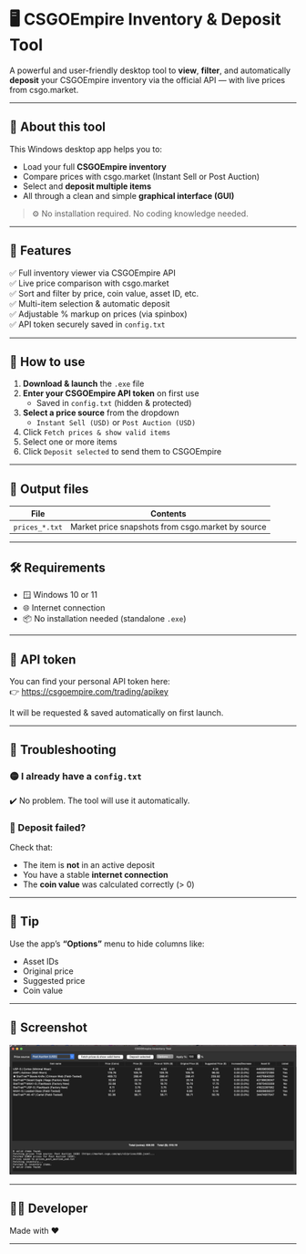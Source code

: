 # 🖥️ CSGOEmpire Inventory & Deposit Tool

A powerful and user-friendly desktop tool to **view**, **filter**, and automatically **deposit** your CSGOEmpire inventory via the official API — with live prices from csgo.market.

---

## 🧾 About this tool

This Windows desktop app helps you to:
- Load your full **CSGOEmpire inventory**
- Compare prices with csgo.market (Instant Sell or Post Auction)
- Select and **deposit multiple items**
- All through a clean and simple **graphical interface (GUI)**

> ⚙️ No installation required. No coding knowledge needed.

---

## 🔧 Features

✅ Full inventory viewer via CSGOEmpire API  
✅ Live price comparison with csgo.market  
✅ Sort and filter by price, coin value, asset ID, etc.  
✅ Multi-item selection & automatic deposit  
✅ Adjustable % markup on prices (via spinbox)  
✅ API token securely saved in `config.txt`  

---

## 🚀 How to use

1. **Download & launch** the `.exe` file  
2. **Enter your CSGOEmpire API token** on first use  
   - Saved in `config.txt` (hidden & protected)  
3. **Select a price source** from the dropdown  
   - `Instant Sell (USD)` or `Post Auction (USD)`  
4. Click `Fetch prices & show valid items`  
5. Select one or more items  
6. Click `Deposit selected` to send them to CSGOEmpire

---

## 📁 Output files

| File            | Contents                                        |
|-----------------|------------------------------------------------|
| `prices_*.txt`  | Market price snapshots from csgo.market by source |

---

## 🛠 Requirements

- 🪟 Windows 10 or 11  
- 🌐 Internet connection  
- 📦 No installation needed (standalone `.exe`)

---

## 🔐 API token

You can find your personal API token here:  
👉 https://csgoempire.com/trading/apikey

It will be requested & saved automatically on first launch.

---

## 🧪 Troubleshooting

### 🟡 I already have a `config.txt`  
✔️ No problem. The tool will use it automatically.

### 🔴 Deposit failed?

Check that:
- The item is **not** in an active deposit  
- You have a stable **internet connection**  
- The **coin value** was calculated correctly (> 0)

---

## 🧊 Tip

Use the app’s **“Options”** menu to hide columns like:
- Asset IDs  
- Original price  
- Suggested price  
- Coin value  

---

## 📸 Screenshot

![Screenshot of the app](https://github.com/jschaeferking/deposit_csgoempire_skin-items/blob/main/Screenshot%202025-07-01%20at%2002.59.19.png?raw=true)

---

## 🧑‍💻 Developer

Made with ❤️

---
